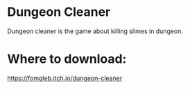 # Dungeon Cleaner
Dungeon cleaner is the game about killing slimes in dungeon.
# Where to download:
https://fomgleb.itch.io/dungeon-cleaner
